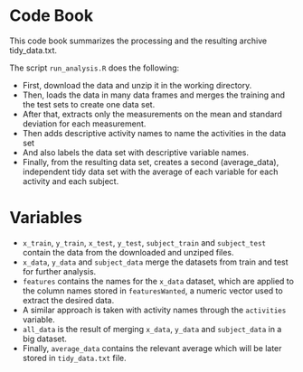 # Code Book
This code book summarizes the processing and the resulting archive tidy_data.txt.

The script `run_analysis.R` does the following:

* First, download the data and unzip it in the working directory.
* Then, loads the data in many data frames and merges the training and the test sets to create one data set.
* After that, extracts only the measurements on the mean and standard deviation for each measurement.
* Then adds descriptive activity names to name the activities in the data set
* And also labels the data set with descriptive variable names.
* Finally, from the resulting data set, creates a second (average_data), independent tidy data set with the average of each variable for each activity and each subject.

# Variables

* `x_train`, `y_train`, `x_test`, `y_test`, `subject_train` and `subject_test` contain the data from the downloaded and unziped files.
* `x_data`, `y_data` and `subject_data` merge the datasets from train and test for further analysis.
* `features` contains the names for the `x_data` dataset, which are applied to the column names stored in `featuresWanted`, a numeric vector used to extract the desired data.
* A similar approach is taken with activity names through the `activities` variable.
* `all_data` is the result of merging `x_data`, `y_data` and `subject_data` in a big dataset.
* Finally, `average_data` contains the relevant average which will be later stored in `tidy_data.txt` file.
